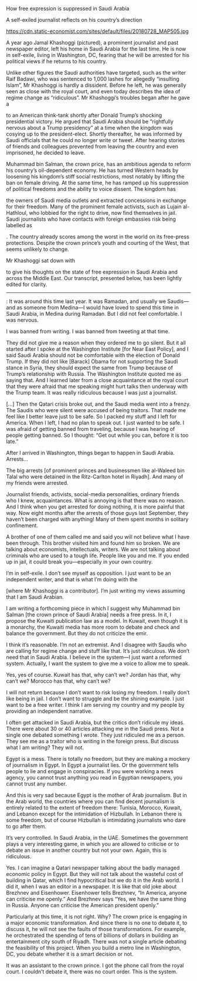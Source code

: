 How free expression is suppressed in Saudi Arabia

A self-exiled journalist reflects on his country’s direction

https://cdn.static-economist.com/sites/default/files/20180728_MAP505.jpg

A year ago Jamal Khashoggi (pictured), a prominent journalist and past newspaper editor, left his home in Saudi Arabia for the last time. He is now in self-exile, living in Washington, DC, fearing that he will be arrested for his political views if he returns to his country. 

Unlike other figures the Saudi authorities have targeted, such as the writer Raif Badawi, who was sentenced to 1,000 lashes for allegedly “insulting Islam”, Mr Khashoggi is hardly a dissident. Before he left, he was generally seen as close with the royal court, and even today describes the idea of regime change as “ridiculous”. Mr Khashoggi’s troubles began after he gave a 

 to an American think-tank shortly after Donald Trump’s shocking presidential victory. He argued that Saudi Arabia should be “rightfully nervous about a Trump presidency” at a time when the kingdom was cosying up to the president-elect. Shortly thereafter, he was informed by Saudi officials that he could no longer write or tweet. After hearing stories of friends and colleagues prevented from leaving the country and even imprisoned, he decided to leave.

Muhammad bin Salman, the crown price, has an ambitious agenda to reform his country’s oil-dependent economy. He has turned Western heads by loosening his kingdom’s stiff social restrictions, most notably by lifting the ban on female driving. At the same time, he has ramped up his suppression of political freedoms and the ability to voice dissent. The kingdom has 

 the owners of Saudi media outlets and extracted concessions in exchange for their freedom. Many of the prominent female activists, such as Lujain al-Hathloul, who lobbied for the right to drive, now find themselves in jail. Saudi journalists who have contacts with foreign embassies risk being labelled as 

. The country already scores among the worst in the world on its free-press protections. Despite the crown prince’s youth and courting of the West, that seems unlikely to change.

Mr Khashoggi sat down with 

 to give his thoughts on the state of free expression in Saudi Arabia and across the Middle East. Our transcript, presented below, has been lightly edited for clarity.

***

: It was around this time last year. It was Ramadan, and usually we Saudis—and as someone from Medina—I would have loved to spend this time in Saudi Arabia, in Medina during Ramadan. But I did not feel comfortable. I was nervous.

I was banned from writing. I was banned from tweeting at that time.

 They did not give me a reason when they ordered me to go silent. But it all started after I spoke at the Washington Institute [for Near East Policy], and I said Saudi Arabia should not be comfortable with the election of Donald Trump. If they did not like [Barack] Obama for not supporting the Saudi stance in Syria, they should expect the same from Trump because of Trump’s relationship with Russia. The Washington Institute quoted me as saying that. And I learned later from a close acquaintance at the royal court that they were afraid that me speaking might hurt talks then underway with the Trump team. It was really ridiculous because I was just a journalist.

[...] Then the Qatari crisis broke out, and the Saudi media went into a frenzy. The Saudis who were silent were accused of being traitors. That made me feel like I better leave just to be safe. So I packed my stuff and I left for America. When I left, I had no plan to speak out. I just wanted to be safe. I was afraid of getting banned from traveling, because I was hearing of people getting banned. So I thought: “Get out while you can, before it is too late.”

After I arrived in Washington, things began to happen in Saudi Arabia. Arrests…

 The big arrests [of prominent princes and businessmen like al-Waleed bin Talal who were detained in the Ritz-Carlton hotel in Riyadh]. And many of my friends were arrested.

 Journalist friends, activists, social-media personalities, ordinary friends who I knew, acquaintances. What is annoying is that there was no reason. And I think when you get arrested for doing nothing, it is more painful that way. Now eight months after the arrests of those guys last September, they haven’t been charged with anything! Many of them spent months in solitary confinement.

A brother of one of them called me and said you will not believe what I have been through. This brother visited him and found him so broken. We are talking about economists, intellectuals, writers. We are not talking about criminals who are used to a tough life. People like you and me. If you ended up in jail, it could break you—especially in your own country.

 I’m in self-exile. I don’t see myself as opposition. I just want to be an independent writer, and that is what I’m doing with the 

 [where Mr Khashoggi is a contributor]. I’m just writing my views assuming that I am Saudi Arabian. 

I am writing a forthcoming piece in which I suggest why Muhammad bin Salman [the crown prince of Saudi Arabia] needs a free press. In it, I propose the Kuwaiti publication law as a model. In Kuwait, even though it is a monarchy, the Kuwaiti media has more room to debate and check and balance the government. But they do not criticize the emir. 

 I think it’s reasonable. I’m not an extremist. And I disagree with Saudis who are calling for regime change and stuff like that. It’s just ridiculous. We don’t need that in Saudi Arabia. I believe in the system—I just want a reformed system. Actually, I want the system to give me a voice to allow me to speak.

 Yes, yes of course. Kuwait has that, why can’t we? Jordan has that, why can’t we? Morocco has that, why can’t we?

 I will not return because I don’t want to risk losing my freedom. I really don’t like being in jail. I don’t want to struggle and be the shining example. I just want to be a free writer. I think I am serving my country and my people by providing an independent narrative.

I often get attacked in Saudi Arabia, but the critics don’t ridicule my ideas. There were about 30 or 40 articles attacking me in the Saudi press. Not a single one debated something I wrote. They just ridiculed me as a person. They see me as a traitor who is writing in the foreign press. But discuss what I am writing? They will not.

 Egypt is a mess. There is totally no freedom, but they are making a mockery of journalism in Egypt. In Egypt a journalist lies. Or the government tells people to lie and engage in conspiracies. If you were working a news agency, you cannot trust anything you read in Egyptian newspapers, you cannot trust any number.

And this is very sad because Egypt is the mother of Arab journalism. But in the Arab world, the countries where you can find decent journalism is entirely related to the extent of freedom there: Tunisia, Morocco, Kuwait, and Lebanon except for the intimidation of Hizbullah. In Lebanon there is some freedom, but of course Hizbullah is intimidating journalists who dare to go after them. 

 It’s very controlled. In Saudi Arabia, in the UAE. Sometimes the government plays a very interesting game, in which you are allowed to criticise or to debate an issue in another country but not your own. Again, this is ridiculous. 

 Yes. I can imagine a Qatari newspaper talking about the badly managed economic policy in Egypt. But they will not talk about the wasteful cost of building in Qatar, which I find hypocritical but we do it in the Arab world. I did it, when I was an editor in a newspaper. It is like that old joke about Brezhnev and Eisenhower. Eisenhower tells Brezhnev, “In America, anyone can criticise me openly.” And Brezhnev says “Yes, we have the same thing in Russia. Anyone can criticise the American president openly.”

 Particularly at this time, it is not right. Why? The crown price is engaging in a major economic transformation. And since there is no one to debate it, to discuss it, he will not see the faults of those transformations. For example, he orchestrated the spending of tens of billions of dollars in building an entertainment city south of Riyadh. There was not a single article debating the feasibility of this project. When you build a metro line in Washington, DC, you debate whether it is a smart decision or not.

 It was an assistant to the crown prince. I got the phone call from the royal court. I couldn’t debate it, there was no court order. This is the system.